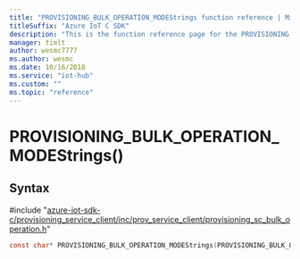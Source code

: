 ```yaml
---                             
title: "PROVISIONING_BULK_OPERATION_MODEStrings function reference | Microsoft Docs" 
titleSuffix: "Azure IoT C SDK"            
description: "This is the function reference page for the PROVISIONING_BULK_OPERATION_MODEStrings() function in the Azure IoT C SDK. This SDK is used with Azure IoT Hub and Azure IoT Hub Device Provisioning Service"            
manager: timlt                 
author: wesmc7777              
ms.author: wesmc               
ms.date: 10/16/2018                    
ms.service: "iot-hub"             
ms.custom: ""                
ms.topic: "reference"        
---                            
```


# PROVISIONING_BULK_OPERATION_MODEStrings()

## Syntax

\#include "[azure-iot-sdk-c/provisioning_service_client/inc/prov_service_client/provisioning_sc_bulk_operation.h](../provisioning-sc-bulk-operation-h.md)"  
```C
const char* PROVISIONING_BULK_OPERATION_MODEStrings(PROVISIONING_BULK_OPERATION_MODE  value);
```

